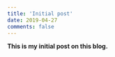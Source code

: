 ```yaml
---
title: 'Initial post'
date: 2019-04-27
comments: false
---
```

__This is my initial post on this blog.__